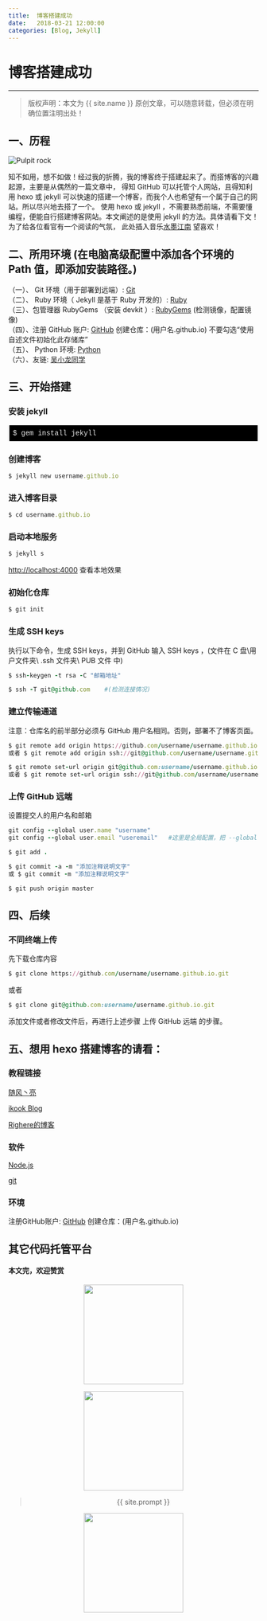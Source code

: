 ```yaml
---              
title:  博客搭建成功
date:   2018-03-21 12:00:00
categories: [Blog, Jekyll]
---
```

# 博客搭建成功

***
> 版权声明：本文为 {{ site.name }} 原创文章，可以随意转载，但必须在明确位置注明出处！

## 一、历程  
<p><img border="0" src="/images/180321.jpg" alt="Pulpit rock" ></p>

知不如用，想不如做！经过我的折腾，我的博客终于搭建起来了。而搭博客的兴趣起源，主要是从偶然的一篇文章中，
得知 GitHub 可以托管个人网站，且得知利用 hexo 或 jekyll 可以快速的搭建一个博客，而我个人也希望有一个属于自己的网站。所以尽兴地去搭了一个。
使用 hexo 或 jekyll ，不需要熟悉前端，不需要懂编程，便能自行搭建博客网站。本文阐述的是使用 jekyll 的方法。具体请看下文！为了给各位看官有一个阅读的气氛，
此处插入音乐<a href="https://music.163.com/song?id=26897042&userid=1403262749">水墨江南</a> 望喜欢！

## 二、所用环境 (在电脑高级配置中添加各个环境的 Path 值，即添加安装路径。)      

（一）、 Git 环境（用于部署到远端）: <a href="https://git-scm.com/downloads">Git</a>  
（二）、 Ruby 环境（ Jekyll 是基于 Ruby 开发的）: <a href="https://rubyinstaller.org/downloads/">Ruby</a>  
（三）、包管理器 RubyGems （安装 devkit ）: <a href="https://rubyinstaller.org/downloads/">RubyGems</a> (检测镜像，配置镜像)         
（四）、注册 GitHub 账户: <a href="https://github.com/">GitHub</a> 创建仓库：(用户名.github.io) 不要勾选“使用自述文件初始化此存储库”             
（五）、 Python 环境: <a href="https://www.python.org/downloads/">Python</a>   
（六）、友链: <a href="http://wuxiaolong.me/2014/10/26/build-blog/">吴小龙同学</a>  

## 三、开始搭建     
### 安装 jekyll  
<div class="output_wrapper" id="output_wrapper_id" style="font-size: 16px; color: rgb(62, 62, 62); line-height: 1.6; word-spacing: 0px; letter-spacing: 0px; font-family: 'Helvetica Neue', Helvetica, 'Hiragino Sans GB', 'Microsoft YaHei', Arial, sans-serif;"><pre style="font-size: inherit; color: inherit; line-height: inherit; margin: 0px; padding: 0px;"><code class="hljs php" style="overflow-wrap: break-word; margin: 0px 2px; line-height: 18px; font-size: 14px; font-weight: normal; word-spacing: 0px; letter-spacing: 0px; font-family: Consolas, Inconsolata, Courier, monospace; border-radius: 0px; overflow-x: auto; color: rgb(234, 234, 234); background: rgb(0, 0, 0); padding: 0.5em; display: block !important; white-space: pre !important; word-wrap: normal !important; word-break: normal !important; overflow: auto !important;">$&nbsp;gem&nbsp;install&nbsp;jekyll<br></code></pre></div>

### 创建博客  
```ruby
$ jekyll new username.github.io
```

### 进入博客目录  
```ruby
$ cd username.github.io  
```

### 启动本地服务 
```ruby
$ jekyll s 
```
     
<http://localhost:4000> 查看本地效果     

### 初始化仓库  
```ruby
$ git init
```
### 生成 SSH keys 
执行以下命令，生成 SSH keys，并到 GitHub 输入 SSH keys  ，(文件在  C 盘\用户文件夹\ .ssh 文件夹\ PUB 文件 中)  
```ruby
$ ssh-keygen -t rsa -C "邮箱地址"
```

```ruby
$ ssh -T git@github.com    #(检测连接情况)
```

### 建立传输通道  
注意：仓库名的前半部分必须与 GitHub 用户名相同。否则，部署不了博客页面。
```ruby
$ git remote add origin https://github.com/username/username.github.io.git   (无远程远点情况) 
或者 $ git remote add origin ssh://git@github.com/username/username.github.io.git 
```

```ruby
$ git remote set-url origin git@github.com:username/username.github.io.git   (有远程远点情况)
或者 $ git remote set-url origin ssh://git@github.com/username/username.github.io.git
```

### 上传 GitHub 远端  
设置提交人的用户名和邮箱
```ruby
git config --global user.name "username"
git config --global user.email "useremail"   #这里是全局配置，把 --global 去掉，则不是全局。
```

```ruby
$ git add .
```

```ruby
$ git commit -a -m "添加注释说明文字"
或 $ git commit -m "添加注释说明文字"
```

```ruby
$ git push origin master
```

## 四、后续
### 不同终端上传      
先下载仓库内容      
```ruby
$ git clone https://github.com/username/username.github.io.git
```
     
或者    
```ruby
$ git clone git@github.com:username/username.github.io.git
```
   
添加文件或者修改文件后，再进行上述步骤 上传 GitHub 远端  的步骤。      

## 五、想用 hexo 搭建博客的请看：     
### 教程链接   
   
<p><a href="http://windliang.cc/page/2/">随风丶亮
</a></p>     
<p><a href="https://ikookblog.com">ikook Blog
</a></p>
<p><a href="https://righere.github.io/2016/10/10/install-hexo/">Righere的博客</a></p>

### 软件    
<p><a href="https://nodejs.org/dist/v5.12.0/">Node.js</a></p>   
<p><a href="https://git-scm.com/downloads">git</a></p> 

### 环境    
注册GitHub账户: <a href="https://github.com/">GitHub</a> 创建仓库：(用户名.github.io)

## 其它代码托管平台



#### 本文完，欢迎赞赏      
<div  align="center">      
<p><img src="/images/weixin.png" width="200" height="200"></p>     

<div  align="center">      
<p><img src="/images/zhifubao.jpg" width="200" height="200"></p>     


> {{ site.prompt }}    

<div  align="center">       
<img src="https://rengui520.github.io/images/wechart.jpg" width = "200" height = "200"/>       

